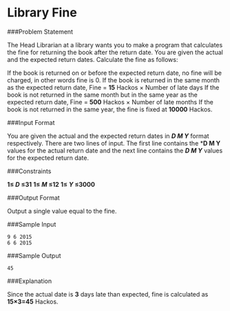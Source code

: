 Library Fine
=============

###Problem Statement

The Head Librarian at a library wants you to make a program that calculates the fine for returning the book after the return date. You are given the actual and the expected return dates. Calculate the fine as follows:

If the book is returned on or before the expected return date, no fine will be charged, in other words fine is 0.
If the book is returned in the same month as the expected return date, Fine = **15** Hackos × Number of late days
If the book is not returned in the same month but in the same year as the expected return date, Fine = **500** Hackos × Number of late months
If the book is not returned in the same year, the fine is fixed at **10000** Hackos.

###Input Format

You are given the actual and the expected return dates in ***D M Y*** format respectively. There are two lines of input. The first line contains the ***D M Y** values for the actual return date and the next line contains the ***D M Y*** values for the expected return date.

###Constraints 

**1≤ *D* ≤31**
**1≤ *M* ≤12** 
**1≤ *Y* ≤3000**

###Output Format

Output a single value equal to the fine.

###Sample Input
```
9 6 2015
6 6 2015
```
###Sample Output
```
45
```
###Explanation

Since the actual date is **3** days late than expected, fine is calculated as **15×3=45** Hackos.


